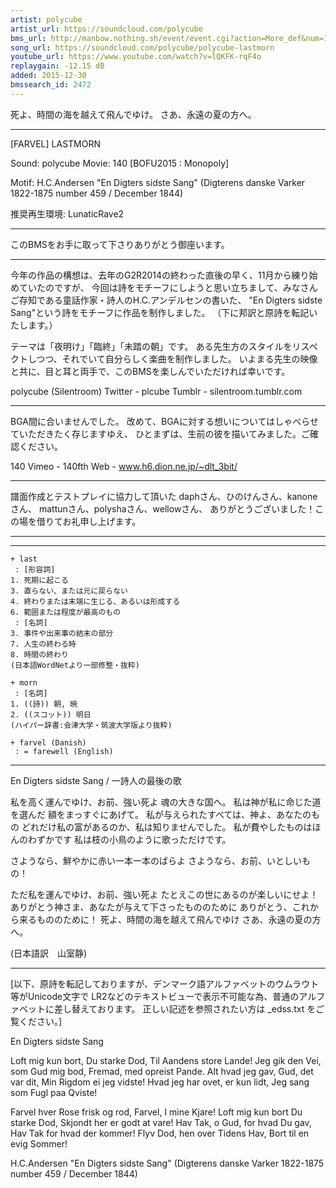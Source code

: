```yaml
---
artist: polycube
artist_url: https://soundcloud.com/polycube
bms_url: http://manbow.nothing.sh/event/event.cgi?action=More_def&num=188&event=104
song_url: https://soundcloud.com/polycube/polycube-lastmorn
youtube_url: https://www.youtube.com/watch?v=lQKFK-rqF4o
replaygain: -12.15 dB
added: 2015-12-30
bmssearch_id: 2472
---
```


死よ、時間の海を越えて飛んでゆけ。
さあ、永遠の夏の方へ。

* * *

[FARVEL]
LASTMORN

Sound: polycube
Movie: 140
[BOFU2015 : Monopoly]

Motif: H.C.Andersen "En Digters sidste Sang"
(Digterens danske Varker 1822-1875 number 459 / December 1844)

推奨再生環境: LunaticRave2

* * *

このBMSをお手に取って下さりありがとう御座います。

* * *

今年の作品の構想は、去年のG2R2014の終わった直後の早く、11月から練り始めていたのですが、
今回は詩をモチーフにしようと思い立ちまして、みなさんご存知である童話作家・詩人のH.C.アンデルセンの書いた、
"En Digters sidste Sang"という詩をモチーフに作品を制作しました。
（下に邦訳と原詩を転記いたします。）

テーマは「夜明け」「臨終」「未踏の朝」です。
ある先生方のスタイルをリスペクトしつつ、それでいて自分らしく楽曲を制作しました。
いよまる先生の映像と共に、目と耳と両手で、このBMSを楽しんでいただければ幸いです。

polycube (Silentroom)
Twitter - plcube
Tumblr - silentroom.tumblr.com

* * *

BGA間に合いませんでした。
改めて、BGAに対する想いについてはしゃべらせていただきたく存じますゆえ、
ひとまずは、生前の彼を描いてみました。ご確認ください。

140
Vimeo - 140fth
Web - www.h6.dion.ne.jp/~dlt_3bit/

* * *

譜面作成とテストプレイに協力して頂いた
daphさん、ひのけんさん、kanoneさん、
mattunさん、polyshaさん、wellowさん、
ありがとうございました！この場を借りてお礼申し上げます。

* * *

* * *

    + last
     : [形容詞]
    1. 死期に起こる
    3. 直らない、または元に戻らない
    4. 終わりまたは末端に生じる、あるいは形成する
    6. 範囲または程度が最高のもの
     : [名詞]
    3. 事件や出来事の結末の部分
    7. 人生の終わる時
    8. 時間の終わり
    (日本語WordNetより一部修整・抜粋)

    + morn
     : [名詞]
    1. ((詩)) 朝, 暁
    2. ((スコット)) 明日
    (ハイパー辞書:会津大学・筑波大学版より抜粋)

    + farvel (Danish)
     : = farewell (English)

* * *

En Digters sidste Sang / 一詩人の最後の歌

私を高く運んでゆけ、お前、強い死よ
魂の大きな国へ。
私は神が私に命じた道を選んだ
額をまっすぐにあげて。
私が与えられたすべては、神よ、あなたのもの
どれだけ私の富があるのか、私は知りませんでした。
私が費やしたものはほんのわずかです
私は枝の小鳥のように歌っただけです。

さようなら、鮮やかに赤い一本一本のばらよ
さようなら、お前、いとしいもの！

ただ私を運んでゆけ、お前、強い死よ
たとえこの世にあるのが楽しいにせよ！
ありがとう神さま、あなたが与えて下さったもののために
ありがとう、これから来るもののために！
死よ、時間の海を越えて飛んでゆけ
さあ、永遠の夏の方へ。

(日本語訳　山室静)

* * *

[以下、原詩を転記しておりますが、デンマーク語アルファベットのウムラウト等がUnicode文字で
LR2などのテキストビューで表示不可能な為、普通のアルファベットに差し替えております。
正しい記述を参照されたい方は _edss.txt をご覧ください。]

En Digters sidste Sang

Loft mig kun bort, Du starke Dod,
Til Aandens store Lande!
Jeg gik den Vei, som Gud mig bod,
Fremad, med opreist Pande.
Alt hvad jeg gav, Gud, det var dit,
Min Rigdom ei jeg vidste!
Hvad jeg har ovet, er kun lidt,
Jeg sang som Fugl paa Qviste!

Farvel hver Rose frisk og rod,
Farvel, I mine Kjare!
Loft mig kun bort Du starke Dod,
Skjondt her er godt at vare!
Hav Tak, o Gud, for hvad Du gav,
Hav Tak for hvad der kommer!
Flyv Dod, hen over Tidens Hav,
Bort til en evig Sommer!

H.C.Andersen "En Digters sidste Sang"
(Digterens danske Varker 1822-1875 number 459 / December 1844)
